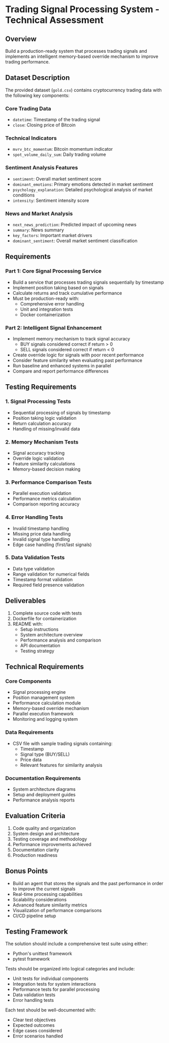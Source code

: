 # Trading Signal Processing System - Technical Assessment

## Overview
Build a production-ready system that processes trading signals and implements an intelligent memory-based override mechanism to improve trading performance.

## Dataset Description
The provided dataset (`gold.csv`) contains cryptocurrency trading data with the following key components:

### Core Trading Data
- `datetime`: Timestamp of the trading signal
- `close`: Closing price of Bitcoin

### Technical Indicators
- `mvrv_btc_momentum`: Bitcoin momentum indicator
- `spot_volume_daily_sum`: Daily trading volume

### Sentiment Analysis Features
- `sentiment`: Overall market sentiment score
- `dominant_emotions`: Primary emotions detected in market sentiment
- `psychology_explanation`: Detailed psychological analysis of market conditions
- `intensity`: Sentiment intensity score

### News and Market Analysis
- `next_news_prediction`: Predicted impact of upcoming news
- `summary`: News summary
- `key_factors`: Important market drivers
- `dominant_sentiment`: Overall market sentiment classification

## Requirements

### Part 1: Core Signal Processing Service
- Build a service that processes trading signals sequentially by timestamp
- Implement position taking based on signals
- Calculate returns and track cumulative performance
- Must be production-ready with:
  - Comprehensive error handling
  - Unit and integration tests
  - Docker containerization

### Part 2: Intelligent Signal Enhancement
- Implement memory mechanism to track signal accuracy
  - BUY signals considered correct if return > 0
  - SELL signals considered correct if return < 0
- Create override logic for signals with poor recent performance
- Consider feature similarity when evaluating past performance
- Run baseline and enhanced systems in parallel
- Compare and report performance differences

## Testing Requirements

### 1. Signal Processing Tests
- Sequential processing of signals by timestamp
- Position taking logic validation
- Return calculation accuracy
- Handling of missing/invalid data

### 2. Memory Mechanism Tests
- Signal accuracy tracking
- Override logic validation
- Feature similarity calculations
- Memory-based decision making

### 3. Performance Comparison Tests
- Parallel execution validation
- Performance metrics calculation
- Comparison reporting accuracy

### 4. Error Handling Tests
- Invalid timestamp handling
- Missing price data handling
- Invalid signal type handling
- Edge case handling (first/last signals)

### 5. Data Validation Tests
- Data type validation
- Range validation for numerical fields
- Timestamp format validation
- Required field presence validation

## Deliverables
1. Complete source code with tests
2. Dockerfile for containerization
3. README with:
   - Setup instructions
   - System architecture overview
   - Performance analysis and comparison
   - API documentation
   - Testing strategy

## Technical Requirements

### Core Components
- Signal processing engine
- Position management system
- Performance calculation module
- Memory-based override mechanism
- Parallel execution framework
- Monitoring and logging system

### Data Requirements
- CSV file with sample trading signals containing:
  - Timestamp
  - Signal type (BUY/SELL)
  - Price data
  - Relevant features for similarity analysis

### Documentation Requirements
- System architecture diagrams
- Setup and deployment guides
- Performance analysis reports

## Evaluation Criteria
1. Code quality and organization
2. System design and architecture
3. Testing coverage and methodology
4. Performance improvements achieved
5. Documentation clarity
6. Production readiness

## Bonus Points
- Build an agent that stores the signals and the past performance in order to improve the current signals
- Real-time processing capabilities
- Scalability considerations
- Advanced feature similarity metrics
- Visualization of performance comparisons
- CI/CD pipeline setup

## Testing Framework
The solution should include a comprehensive test suite using either:
- Python's unittest framework
- pytest framework

Tests should be organized into logical categories and include:
- Unit tests for individual components
- Integration tests for system interactions
- Performance tests for parallel processing
- Data validation tests
- Error handling tests

Each test should be well-documented with:
- Clear test objectives
- Expected outcomes
- Edge cases considered
- Error scenarios handled
